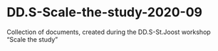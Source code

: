 # DD.S-Scale-the-study-2020-09
Collection of documents, created during the DD.S-St.Joost workshop “Scale the study”
